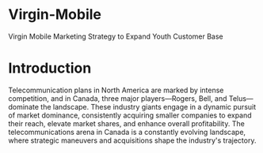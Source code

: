 # Virgin-Mobile
Virgin Mobile Marketing Strategy to Expand Youth Customer Base

# Introduction 
Telecommunication plans in North America are marked by intense competition, and in Canada, three major players—Rogers, Bell, and Telus—dominate the landscape. These industry giants engage in a dynamic pursuit of market dominance, consistently acquiring smaller companies to expand their reach, elevate market shares, and enhance overall profitability. The telecommunications arena in Canada is a constantly evolving landscape, where strategic maneuvers and acquisitions shape the industry's trajectory.

